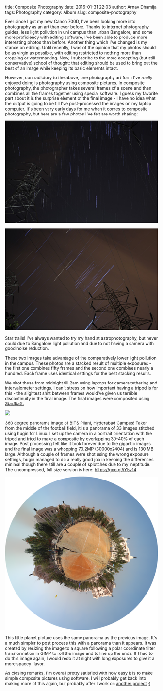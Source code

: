 title: Composite Photography
date: 2016-01-31 22:03
author: Arnav Dhamija
tags: Photography
category: Album
slug: composite-photography

Ever since I got my new Canon 700D, I've been looking more into photography as
an art than ever before. Thanks to internet photography guides, less light
pollution in uni campus than urban Bangalore, and some more proficiency with
editing software, I've been able to produce more interesting photos than
before. Another thing which I've changed is my stance on editing. Until
recently, I was of the opinion that my photos should be as virgin as possible,
with editing restricted to nothing more than cropping or watermarking. Now, I
subscribe to the more accepting (but still conservative) school of thought:
that editing should be used to bring out the best of an image while keeping
its basic elements intact.  

However, contradictory to the above, one photography art form I've _really_
enjoyed doing is photography using composite pictures. In composite
photography, the photographer takes several frames of a scene and then
combines all the frames together using special software. I guess my favorite
part about it is the surprise element of the final image - I have no idea what
the output is going to be till I've post-processed the images on my laptop
computer. It's been very early days for me when it comes to composite
photography, but here are a few photos I've felt are worth sharing:  


![](images/StarStaX_IMG_9937-IMG_9966_lighten.jpg)

![](images/StarStaX_IMG_0095-IMG_0009_gap_filling.jpg)


Star trails! I've always wanted to try my hand at astrophotography, but never
could due to Bangalore light pollution and due to not having a camera with
good noise reduction.  

These two images take advantage of the comparatively lower light pollution in
the campus. These photos are a stacked result of multiple exposures - the
first one combines fifty frames and the second one combines nearly a hundred.
Each frame uses identical settings for the best stacking results.  

We shot these from midnight till 2am using  laptops for camera tethering and
intervalometer settings. I can't stress on how important having a tripod is
for this - the slightest shift between frames would've given us terrible
discontinuity in the final image. The final images were composited using
[StarStaX.](http://www.markus-enzweiler.de/software/software.html)  

![](images/IMG_3689%2B-%2BIMG_3725%2Bresized.png)

360 degree panorama image of BITS Pilani, Hyderabad Campus! Taken from the
middle of the football field, it is a panorama of 33 images stitched using
hugin for Linux. I set up the camera in a portrait orientation with the tripod
and tried to make a composite by overlapping 30-40% of each image. Post
processing felt like it took forever due to the gigantic images and the final
image was a whopping 70.2MP (30000x2404) and is 130 MB large. Although a
couple of frames were shot using the wrong exposure settings, hugin managed to
do a really good job in keeping the differences minimal though there still are
a couple of splotches due to my ineptitude. The uncompressed, full size
version is here: <https://goo.gl/iY5v14>  

![](images/mini-planet-footballfield.png)

This little planet picture uses the same panorama as the previous image. It's
a much simpler to post process this with a panorama than it appears. It was
created by resizing the image to a square following a polar coordinate filter
transformation in GIMP to roll the image and to line up the ends. If I had to
do this image again, I would redo it at night with long exposures to give it a
more spacey flavor.  

As closing remarks, I'm overall pretty satisfied with how easy it is to make
simple composite pictures using software. I will probably get back into making
more of this again, but probably after I work on [another
project](https://developers.google.com/open-source/gsoc/) ;)
